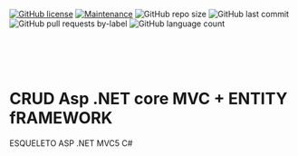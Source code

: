 
[![GitHub license](https://img.shields.io/github/license/Naereen/StrapDown.js.svg)](https://github.com/Naereen/StrapDown.js/blob/master/LICENSE)
[![Maintenance](https://img.shields.io/badge/Maintained%3F-yes-green.svg)](https://GitHub.com/Naereen/StrapDown.js/graphs/commit-activity)
![GitHub repo size](https://img.shields.io/github/repo-size/WIlliamx/oauth2-django)
![GitHub last commit](https://img.shields.io/github/last-commit/williamx/oauth2-django)
![GitHub pull requests by-label](https://img.shields.io/github/issues-pr-raw/Williamx/oauth2-django/oauth2-django)
![GitHub language count](https://img.shields.io/github/languages/count/Williamx/oauth2-django)

<br /><br />
CRUD Asp .NET core MVC + ENTITY fRAMEWORK
===
ESQUELETO ASP .NET MVC5 C# 


